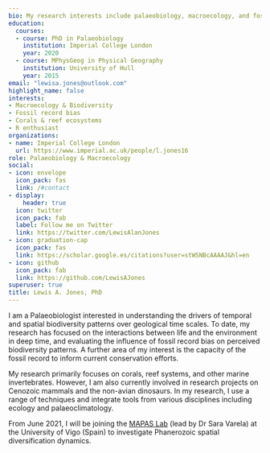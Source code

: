 ```yaml
---
bio: My research interests include palaeobiology, macroecology, and fossil record bias.
education:
  courses:
  - course: PhD in Palaeobiology
    institution: Imperial College London
    year: 2020
  - course: MPhysGeog in Physical Geography
    institution: University of Hull
    year: 2015
email: "lewisa.jones@outlook.com"
highlight_name: false
interests:
- Macroecology & Biodiversity
- Fossil record bias
- Corals & reef ecosystems
- R enthusiast
organizations:
- name: Imperial College London
  url: https://www.imperial.ac.uk/people/l.jones16
role: Palaeobiology & Macroecology
social:
- icon: envelope
  icon_pack: fas
  link: /#contact
- display:
    header: true
  icon: twitter
  icon_pack: fab
  label: Follow me on Twitter
  link: https://twitter.com/LewisAlanJones
- icon: graduation-cap
  icon_pack: fas
  link: https://scholar.google.es/citations?user=stWSNBcAAAAJ&hl=en
- icon: github
  icon_pack: fab
  link: https://github.com/LewisAJones
superuser: true
title: Lewis A. Jones, PhD
---
```


I am a Palaeobiologist interested in understanding the drivers of temporal and spatial biodiversity patterns over geological time scales. To date, my research has focused on the interactions between life and the environment in deep time, and evaluating the influence of fossil record bias on perceived biodiversity patterns. A further area of my interest is the capacity of the fossil record to inform current conservation efforts.

My research primarily focuses on corals, reef systems, and other marine invertebrates. However, I am also currently involved in research projects on Cenozoic mammals and the non-avian dinosaurs. In my research, I use a range of techniques and integrate tools from various disciplines including ecology and palaeoclimatology.

From June 2021, I will be joining the [MAPAS Lab](https://paleobiogeography.org/) (lead by Dr Sara Varela) at the University of Vigo (Spain) to investigate Phanerozoic spatial diversification dynamics.  